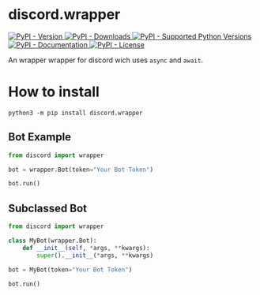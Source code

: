 # discord.wrapper
<a href="https://pypi.org/project/discord.wrapper" traget="_blank">
    <img alt="PyPI - Version" src="https://img.shields.io/pypi/v/discord.wrapper">
</a>

<a href="https://pypi.org/project/discord.wrapper" traget="_blank">
	<img alt="PyPI - Downloads" src="https://pepy.tech/badge/discord.wrapper">
</a>

<a href="https://pypi.org/project/discord.wrapper" traget="_blank">
    <img alt="PyPI - Supported Python Versions" src="https://img.shields.io/pypi/pyversions/discord.wrapper.svg">
</a>

<a href="https://discordwrapper.readthedocs.io/en/latest" traget="_blank">
    <img alt="PyPI - Documentation" src="https://readthedocs.org/projects/discordwrapper/badge/?version=master">
</a>  

<a href="https://pypi.org/project/discord.wrapper" traget="_blank">
    <img alt="PyPI - License" src="https://img.shields.io/github/license/FrostiiWeeb/discord.wrapper">
</a>

An wrapper wrapper for discord wich uses `async` and `await`.

# How to install

```shell
python3 -m pip install discord.wrapper
```

## Bot Example
```python
from discord import wrapper

bot = wrapper.Bot(token="Your Bot Token")

bot.run()
```

## Subclassed Bot

```python
from discord import wrapper

class MyBot(wrapper.Bot):
	def __init__(self, *args, **kwargs):
		super().__init__(*args, **kwargs)

bot = MyBot(token="Your Bot Token")

bot.run()
```
